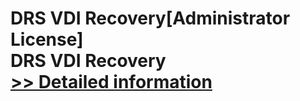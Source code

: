 # DRS VDI Recovery[Administrator License]<br />DRS VDI Recovery<br />[>> Detailed information](https://secure.shareit.com/shareit/product.html?productid=301004209&affiliateid=200057808)
